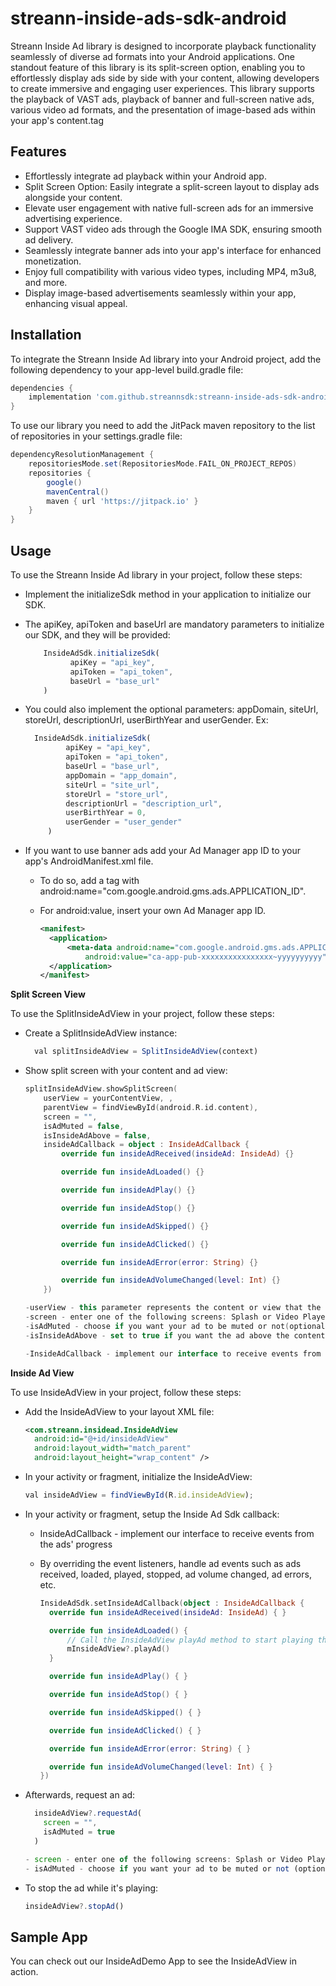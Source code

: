 # streann-inside-ads-sdk-android

Streann Inside Ad library is designed to incorporate playback functionality
seamlessly of diverse ad formats into your Android applications. One standout feature of this
library is its split-screen option, enabling you to effortlessly display ads side by side with your
content, allowing developers to create immersive and engaging user experiences. This library
supports the playback of VAST ads, playback of banner and full-screen native ads, various video
ad formats, and the presentation of image-based ads within your app's content.tag

## Features

- Effortlessly integrate ad playback within your Android app.
- Split Screen Option: Easily integrate a split-screen layout to display ads alongside your content.
- Elevate user engagement with native full-screen ads for an immersive advertising experience.
- Support VAST video ads through the Google IMA SDK, ensuring smooth ad delivery.
- Seamlessly integrate banner ads into your app's interface for enhanced monetization.
- Enjoy full compatibility with various video types, including MP4, m3u8, and more.
- Display image-based advertisements seamlessly within your app, enhancing visual appeal.

## Installation

To integrate the Streann Inside Ad library into your Android project, add the following dependency
to your app-level build.gradle file:

```gradle
dependencies {
    implementation 'com.github.streannsdk:streann-inside-ads-sdk-android:1.0.15'
}
```

To use our library you need to add the JitPack maven repository to the list of repositories
in your settings.gradle file:

```gradle
dependencyResolutionManagement {
    repositoriesMode.set(RepositoriesMode.FAIL_ON_PROJECT_REPOS)
    repositories {
        google()
        mavenCentral()
        maven { url 'https://jitpack.io' }
    }
}
```

## Usage

To use the Streann Inside Ad library in your project, follow these steps:

- Implement the initializeSdk method in your application to initialize our SDK.
- The apiKey, apiToken and baseUrl are mandatory parameters to initialize our SDK, and they will be
  provided:
  ```js
      InsideAdSdk.initializeSdk(
            apiKey = "api_key",
            apiToken = "api_token",
            baseUrl = "base_url"
      )

  ```

- You could also implement the optional parameters: appDomain, siteUrl, storeUrl, descriptionUrl,
  userBirthYear and userGender. Ex:
   ```js
     InsideAdSdk.initializeSdk(
            apiKey = "api_key",
            apiToken = "api_token",
            baseUrl = "base_url",
            appDomain = "app_domain",
            siteUrl = "site_url",
            storeUrl = "store_url",
            descriptionUrl = "description_url",
            userBirthYear = 0,
            userGender = "user_gender"
        )   
   ```

- If you want to use banner ads add your Ad Manager app ID to your app's AndroidManifest.xml file.
    - To do so, add a <meta-data> tag with android:name="com.google.android.gms.ads.APPLICATION_ID".
    - For android:value, insert your own Ad Manager app ID.

      ```xml
      <manifest>
        <application>
            <meta-data android:name="com.google.android.gms.ads.APPLICATION_ID"
                android:value="ca-app-pub-xxxxxxxxxxxxxxxx~yyyyyyyyyy" tools:replace="android:value" />
        </application>
      </manifest>
      ```

**Split Screen View**

To use the SplitInsideAdView in your project, follow these steps:

- Create a SplitInsideAdView instance:

    ```js
      val splitInsideAdView = SplitInsideAdView(context)
    ```

- Show split screen with your content and ad view:

    ```kotlin 
    splitInsideAdView.showSplitScreen(
        userView = yourContentView, ,
        parentView = findViewById(android.R.id.content),
        screen = "",
        isAdMuted = false,
        isInsideAdAbove = false,
        insideAdCallback = object : InsideAdCallback {
            override fun insideAdReceived(insideAd: InsideAd) {}
    
            override fun insideAdLoaded() {}
    
            override fun insideAdPlay() {}
    
            override fun insideAdStop() {}
    
            override fun insideAdSkipped() {}
    
            override fun insideAdClicked() {}
    
            override fun insideAdError(error: String) {}
    
            override fun insideAdVolumeChanged(level: Int) {}
        })
    
    -userView - this parameter represents the content or view that the user wants to display in the split screen
    -screen - enter one of the following screens: Splash or Video Player
    -isAdMuted - choose if you want your ad to be muted or not(optional parameter, default value: false)
    -isInsideAdAbove - set to true if you want the ad above the content(optional parameter, default value: false)
    
    -InsideAdCallback - implement our interface to receive events from the ads ' progress
    ```

**Inside Ad View**

To use InsideAdView in your project, follow these steps:

- Add the InsideAdView to your layout XML file:
  ```xml
  <com.streann.insidead.InsideAdView
    android:id="@+id/insideAdView"
    android:layout_width="match_parent"
    android:layout_height="wrap_content" />

- In your activity or fragment, initialize the InsideAdView:

  ```js
  val insideAdView = findViewById(R.id.insideAdView);
  ```

- In your activity or fragment, setup the Inside Ad Sdk callback:
    - InsideAdCallback - implement our interface to receive events from the ads' progress
    - By overriding the event listeners, handle ad events such as ads received, loaded, played,
      stopped, ad volume changed, ad errors, etc.

      ```kotlin
      InsideAdSdk.setInsideAdCallback(object : InsideAdCallback {
        override fun insideAdReceived(insideAd: InsideAd) { }
      
        override fun insideAdLoaded() {
            // Call the InsideAdView playAd method to start playing the ad
            mInsideAdView?.playAd()
        }
      
        override fun insideAdPlay() { }
      
        override fun insideAdStop() { }
      
        override fun insideAdSkipped() { }
      
        override fun insideAdClicked() { }
      
        override fun insideAdError(error: String) { }
      
        override fun insideAdVolumeChanged(level: Int) { }
      })
      ```

- Afterwards, request an ad:

  ```js
    insideAdView?.requestAd(
      screen = "",
      isAdMuted = true
    )
  
  - screen - enter one of the following screens: Splash or Video Player
  - isAdMuted - choose if you want your ad to be muted or not (optional parameter, default value: false)
    ```

- To stop the ad while it's playing:
  ```js
  insideAdView?.stopAd()
  ```

## Sample App

You can check out our InsideAdDemo App to see the InsideAdView in action.
